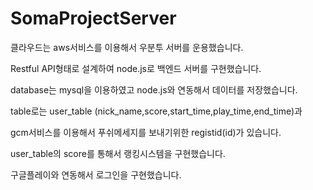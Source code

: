 # SomaProjectServer
클라우드는 aws서비스를 이용해서 우분투 서버를 운용했습니다.

Restful API형태로 설계하여 node.js로 백엔드 서버를 구현했습니다.

database는 mysql을 이용하였고 node.js와 연동해서 데이터를 저장했습니다.

table로는 user_table (nick_name,score,start_time,play_time,end_time)과

gcm서비스를 이용해서 푸쉬메세지를 보내기위한 registid(id)가 있습니다.

user_table의 score를 통해서 랭킹시스템을 구현했습니다.

구글플레이와 연동해서 로그인을 구현했습니다.
